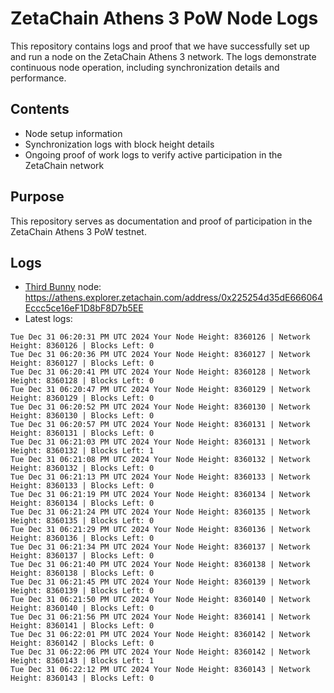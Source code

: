 # ZetaChain Athens 3 PoW Node Logs
This repository contains logs and proof that we have successfully set up and run a node on the ZetaChain Athens 3 network. The logs demonstrate continuous node operation, including synchronization details and performance.

## Contents
- Node setup information
- Synchronization logs with block height details
- Ongoing proof of work logs to verify active participation in the ZetaChain network

## Purpose
This repository serves as documentation and proof of participation in the ZetaChain Athens 3 PoW testnet.

## Logs

- [Third Bunny](https://thirdbunny.xyz/) node: https://athens.explorer.zetachain.com/address/0x225254d35dE666064Eccc5ce16eF1D8bF8D7b5EE
- Latest logs:
```
Tue Dec 31 06:20:31 PM UTC 2024 Your Node Height: 8360126 | Network Height: 8360126 | Blocks Left: 0
Tue Dec 31 06:20:36 PM UTC 2024 Your Node Height: 8360127 | Network Height: 8360127 | Blocks Left: 0
Tue Dec 31 06:20:41 PM UTC 2024 Your Node Height: 8360128 | Network Height: 8360128 | Blocks Left: 0
Tue Dec 31 06:20:47 PM UTC 2024 Your Node Height: 8360129 | Network Height: 8360129 | Blocks Left: 0
Tue Dec 31 06:20:52 PM UTC 2024 Your Node Height: 8360130 | Network Height: 8360130 | Blocks Left: 0
Tue Dec 31 06:20:57 PM UTC 2024 Your Node Height: 8360131 | Network Height: 8360131 | Blocks Left: 0
Tue Dec 31 06:21:03 PM UTC 2024 Your Node Height: 8360131 | Network Height: 8360132 | Blocks Left: 1
Tue Dec 31 06:21:08 PM UTC 2024 Your Node Height: 8360132 | Network Height: 8360132 | Blocks Left: 0
Tue Dec 31 06:21:13 PM UTC 2024 Your Node Height: 8360133 | Network Height: 8360133 | Blocks Left: 0
Tue Dec 31 06:21:19 PM UTC 2024 Your Node Height: 8360134 | Network Height: 8360134 | Blocks Left: 0
Tue Dec 31 06:21:24 PM UTC 2024 Your Node Height: 8360135 | Network Height: 8360135 | Blocks Left: 0
Tue Dec 31 06:21:29 PM UTC 2024 Your Node Height: 8360136 | Network Height: 8360136 | Blocks Left: 0
Tue Dec 31 06:21:34 PM UTC 2024 Your Node Height: 8360137 | Network Height: 8360137 | Blocks Left: 0
Tue Dec 31 06:21:40 PM UTC 2024 Your Node Height: 8360138 | Network Height: 8360138 | Blocks Left: 0
Tue Dec 31 06:21:45 PM UTC 2024 Your Node Height: 8360139 | Network Height: 8360139 | Blocks Left: 0
Tue Dec 31 06:21:50 PM UTC 2024 Your Node Height: 8360140 | Network Height: 8360140 | Blocks Left: 0
Tue Dec 31 06:21:56 PM UTC 2024 Your Node Height: 8360141 | Network Height: 8360141 | Blocks Left: 0
Tue Dec 31 06:22:01 PM UTC 2024 Your Node Height: 8360142 | Network Height: 8360142 | Blocks Left: 0
Tue Dec 31 06:22:06 PM UTC 2024 Your Node Height: 8360142 | Network Height: 8360143 | Blocks Left: 1
Tue Dec 31 06:22:12 PM UTC 2024 Your Node Height: 8360143 | Network Height: 8360143 | Blocks Left: 0
```
